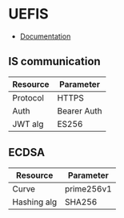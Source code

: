 # UEFIS

* [Documentation](https://github.com/vtothsvk/UEFIS/wiki)

## IS communication
| **Resource** | **Parameter** |
|--------------|---------------|
| Protocol     | HTTPS         |
| Auth         | Bearer Auth   |
| JWT alg      | ES256         |

## ECDSA
| **Resource** | **Parameter** |
|--------------|---------------|
| Curve        | prime256v1    |
| Hashing alg  | SHA256        |
